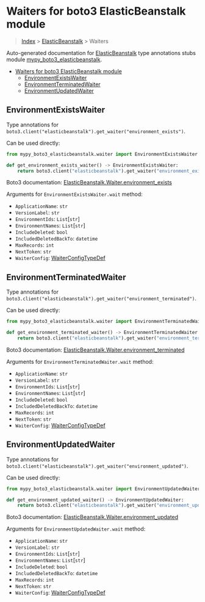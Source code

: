 # Waiters for boto3 ElasticBeanstalk module

> [Index](..) > [ElasticBeanstalk](.) > Waiters

Auto-generated documentation for
[ElasticBeanstalk](https://boto3.amazonaws.com/v1/documentation/api/latest/reference/services/elasticbeanstalk.html#ElasticBeanstalk)
type annotations stubs module
[mypy_boto3_elasticbeanstalk](https://pypi.org/project/mypy-boto3-elasticbeanstalk/).

- [Waiters for boto3 ElasticBeanstalk module](#waiters-for-boto3-elasticbeanstalk-module)
  - [EnvironmentExistsWaiter](#environmentexistswaiter)
  - [EnvironmentTerminatedWaiter](#environmentterminatedwaiter)
  - [EnvironmentUpdatedWaiter](#environmentupdatedwaiter)

## EnvironmentExistsWaiter

Type annotations for
`boto3.client("elasticbeanstalk").get_waiter("environment_exists")`.

Can be used directly:

```python
from mypy_boto3_elasticbeanstalk.waiter import EnvironmentExistsWaiter

def get_environment_exists_waiter() -> EnvironmentExistsWaiter:
    return boto3.client("elasticbeanstalk").get_waiter("environment_exists")
```

Boto3 documentation:
[ElasticBeanstalk.Waiter.environment_exists](https://boto3.amazonaws.com/v1/documentation/api/latest/reference/services/elasticbeanstalk.html#ElasticBeanstalk.Waiter.environment_exists)

Arguments for `EnvironmentExistsWaiter.wait` method:

- `ApplicationName`: `str`
- `VersionLabel`: `str`
- `EnvironmentIds`: `List`\[`str`\]
- `EnvironmentNames`: `List`\[`str`\]
- `IncludeDeleted`: `bool`
- `IncludedDeletedBackTo`: `datetime`
- `MaxRecords`: `int`
- `NextToken`: `str`
- `WaiterConfig`: [WaiterConfigTypeDef](./type_defs.md#waiterconfigtypedef)

## EnvironmentTerminatedWaiter

Type annotations for
`boto3.client("elasticbeanstalk").get_waiter("environment_terminated")`.

Can be used directly:

```python
from mypy_boto3_elasticbeanstalk.waiter import EnvironmentTerminatedWaiter

def get_environment_terminated_waiter() -> EnvironmentTerminatedWaiter:
    return boto3.client("elasticbeanstalk").get_waiter("environment_terminated")
```

Boto3 documentation:
[ElasticBeanstalk.Waiter.environment_terminated](https://boto3.amazonaws.com/v1/documentation/api/latest/reference/services/elasticbeanstalk.html#ElasticBeanstalk.Waiter.environment_terminated)

Arguments for `EnvironmentTerminatedWaiter.wait` method:

- `ApplicationName`: `str`
- `VersionLabel`: `str`
- `EnvironmentIds`: `List`\[`str`\]
- `EnvironmentNames`: `List`\[`str`\]
- `IncludeDeleted`: `bool`
- `IncludedDeletedBackTo`: `datetime`
- `MaxRecords`: `int`
- `NextToken`: `str`
- `WaiterConfig`: [WaiterConfigTypeDef](./type_defs.md#waiterconfigtypedef)

## EnvironmentUpdatedWaiter

Type annotations for
`boto3.client("elasticbeanstalk").get_waiter("environment_updated")`.

Can be used directly:

```python
from mypy_boto3_elasticbeanstalk.waiter import EnvironmentUpdatedWaiter

def get_environment_updated_waiter() -> EnvironmentUpdatedWaiter:
    return boto3.client("elasticbeanstalk").get_waiter("environment_updated")
```

Boto3 documentation:
[ElasticBeanstalk.Waiter.environment_updated](https://boto3.amazonaws.com/v1/documentation/api/latest/reference/services/elasticbeanstalk.html#ElasticBeanstalk.Waiter.environment_updated)

Arguments for `EnvironmentUpdatedWaiter.wait` method:

- `ApplicationName`: `str`
- `VersionLabel`: `str`
- `EnvironmentIds`: `List`\[`str`\]
- `EnvironmentNames`: `List`\[`str`\]
- `IncludeDeleted`: `bool`
- `IncludedDeletedBackTo`: `datetime`
- `MaxRecords`: `int`
- `NextToken`: `str`
- `WaiterConfig`: [WaiterConfigTypeDef](./type_defs.md#waiterconfigtypedef)
